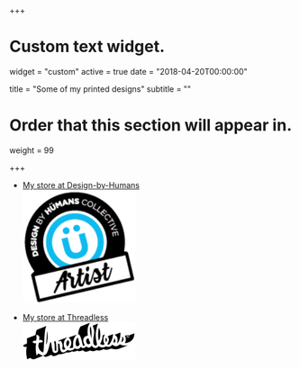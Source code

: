 +++
# Custom text widget.
widget = "custom"
active = true
date = "2018-04-20T00:00:00"

title = "Some of my printed designs"
subtitle = ""

# Order that this section will appear in.
weight = 99

+++

- [My store at Design-by-Humans](https://www.designbyhumans.com/shop/chhh/)  
  <a href="https://www.designbyhumans.com/shop/chhh/"><img src="img/dbh/dbh-logo-blue-flat-150.png" alt="My store at Design-by-Humans" width=200/></a>

- [My store at Threadless](https://chhh.threadless.com/)  
  <a href="https://chhh.threadless.com/"><img src="img/threadless/threadless-logo.png" alt="My store at Threadless.com" width=200/></a>

